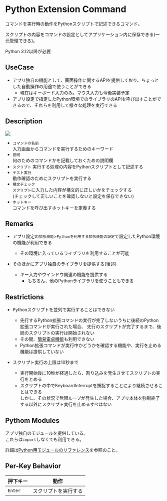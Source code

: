 # Python Extension Command

コマンドを実行時の動作をPythonスクリプトで記述できるコマンド。

スクリプトの内容をコマンドの設定としてアプリケーション内に保存できる(一元管理できる)。

Python 3.12以降が必要

## UseCase

- アプリ独自の機能として、画面操作に関するAPIを提供しており、ちょっとした自動操作の用途で使うことができる
  - 現在はキーボード入力のみ。マウス入力も今後実装予定
- アプリ設定で指定したPython環境でのライブラリのAPIを呼び出すことができるので、それらを利用して様々な処理を実行できる

## Description

![](../image/user-command/py_extension/commandsetting.png)


- `コマンドの名前`  
入力画面からコマンドを実行するためのキーワード
- `説明`  
何のためのコマンドかを記載しておくための説明欄
- `スクリプト` 
実行する処理の内容をPythonスクリプトとして記述する
- `テスト実行`   
動作確認のためにスクリプトを実行する
- `構文チェック`   
`スクリプト`に入力した内容が構文的に正しいかをチェックする  
(チェックして正しいことを確認しないと設定を保存できない)
- `ホットキー`  
コマンドを呼び出すホットキーを定義する

## Remarks

- アプリ設定の`拡張機能`>`Pythonを利用する拡張機能の設定`で設定したPython環境の機能が利用できる
  - その環境に入っているライブラリを利用することが可能

- そのほかにアプリ独自のライブラリを提供する(後述)
  - キー入力やウインドウ関連の機能を提供する
    - もちろん、他のPythonライブラリを使うこともできる

## Restrictions

- Pythonスクリプトを並列で実行することはできない
  - 先行するPython拡張コマンドの実行が完了しないうちに後続のPython拡張コマンドが実行された場合、
先行のスクリプトが完了するまで、後続のスクリプトの実行は開始されない
  - その間、[簡易電卓機能](/adhoc-command/calclator)も利用できない
  - Python拡張コマンドが実行中かどうかを確認する機能や、実行を止める機能は提供していない

- スクリプト実行の上限は10秒まで
  - 実行開始後に10秒が経過したら、割り込みを発生させてスクリプトの実行をとめる
  - スクリプトの中でKeyboardInterruptを捕捉することにより継続させることはできる  
しかし、その状況で無限ループが発生した場合、アプリ本体を強制終了する以外にスクリプト実行を止めるすべはない

## Pythom Modules

アプリ独自のモジュールを提供している。  
これらは`import`しなくても利用できる。

詳細は[Python用モジュールのリファレンス](/pylib)を参照のこと。

## Per-Key Behavior

|押下キー|動作|
|--|--|
|`Enter`|スクリプトを実行する|

